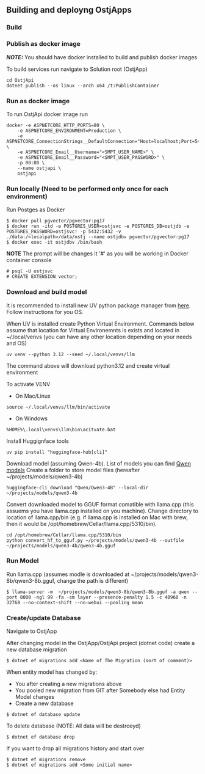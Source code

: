 ## Building and deployng OstjApps

### Build

### Publish as docker image
**_NOTE:_** You should have docker installed to build and publish docker images

To build services run navigate to Solution root (OstjApp)
```
cd OstjApi
dotnet publish --os linux --arch x64 /t:PublishContainer
```

### Run as docker image
To run OstjApi docker image run 
```
docker -e ASPNETCORE_HTTP_PORTS=80 \
    -e ASPNETCORE_ENVIRONMENT=Production \
    -e ASPNETCORE_ConnectionStrings__DefaultConnection="Host=localhost;Port=5432;Database=ostjdb;Username=ostjsvc;Password=ostjsvc!" \
    -e ASPNETCORE_Email__Username="<SMPT_USER_NAME>" \
    -e ASPNETCORE_Email__Password="<SMPT_USER_PASSWORD>" \
    -p 80:80 \
    --name ostjapi \
    ostjapi
```

### Run locally (Need to be performed only once for each environment)
Run Postges as Docker
```
$ docker pull pgvector/pgvector:pg17
$ docker run -itd -e POSTGRES_USER=ostjsvc -e POSTGRES_DB=ostjdb -e POSTGRES_PASSWORD=ostjsvc! -p 5432:5432 -v ./data:/<localpath>/data/ostj --name ostjdbv pgvector/pgvector:pg17
$ docker exec -it ostjdbv /bin/bash
```
**NOTE** The prompt will be changes it '#' as you will be working in Docker container console
```
# psql -U ostjsvc
# CREATE EXTENSION vector;
```

### Download and build model
It is recommended to install new UV python package manager from [here](https://docs.astral.sh/uv/#highlights). Follow instructions for you OS.

When UV is installed create Python Virtual Environment. Commands below assume that location for Virtual Environemnts is exists and located in ~/.local/venvs (you can have any other location depending on your needs and OS)
```
uv venv --python 3.12 --seed ~/.local/venvs/llm
```
The command above will download python3.12 and create virtual environment

To activate VENV 
- On Mac/Linux
```
source ~/.local/venvs/llm/bin/activate
```
- On Windows
```
%HOME%\.local\venvs\llm\bin\acitvate.bat
```

Install Huggignface tools
```
uv pip install "huggingface-hub[cli]"
```

Download model (assuming Qwen-4b). List of models you can find [Qwen models](https://huggingface.co/collections/Qwen/qwen3-67dd247413f0e2e4f653967f)
Create a folder to store model files (hereafter ~/projects/models/qwen3-4b)
```
huggingface-cli download "Qwen/Qwen3-4B" --local-dir ~/projects/models/qwen3-4b
```

Convert downloaded model to GGUF format comatible with llama.cpp (this assuems you have llama.cpp installed on you machine).
Change directory to location of llama.cpp/bin (e.g. if llama.cpp is installed on Mac with brew, then it would be /opt/homebrew/Cellar/llama.cpp/5310/bin).
```
cd /opt/homebrew/Cellar/llama.cpp/5310/bin
python convert_hf_to_gguf.py ~/projects/models/qwen3-4b --outfile ~/projects/models/qwen3-4b/qwen3-4b.gguf
```


### Run Model
Run llama.cpp (assumes modle is downloaded at ~/projects/models/qwen3-8b/qwen3-8b.gguf, change the path is different)
```
$ llama-server -m  ~/projects/models/qwen3-8b/qwen3-8b.gguf -a qwen --port 8000 -ngl 99 -fa -sm layer --presence-penalty 1.5 -c 40960 -n 32768 --no-context-shift --no-webui --pooling mean
```

### Create/update Database
Navigate to OstjApp

After changing model in the OstjApp/OstjApi project (dotnet code) create a new database migration
```
$ dotnet ef migrations add <Name of The Migration (sort of comment)>
```

When entity model has changed by:
- You after creating a new migrations above
- You pooled new migration from GIT after Somebody else had Entity Model changes
- Create a new database

```
$ dotnet ef database update
```

To delete database (NOTE: All data will be destroeyd)
```
$ dotnet ef database drop
```

If you want to drop all migrations history and start over
```
$ dotnet ef migrations remove
$ dotnet ef migrations add <Some initial name>
```
